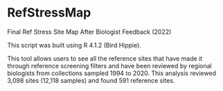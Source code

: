 # RefStressMap
Final Ref Stress Site Map After Biologist Feedback (2022)

This script was built using R 4.1.2 (Bird Hippie). 

This tool allows users to see all the reference sites that have made it through reference screening filters
and have been reviewed by regional biologists from collections sampled 1994 to 2020. This analysis reviewed
3,098 sites (12,118 samples) and found 591 reference sites.
